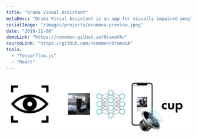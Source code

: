 ```yaml
---
title: "Orama Visual Assistant"
metaDesc: "Orama Visual Assistant is an app for visually impaired people that announces objects detected using user's phone camera."
socialImage: "/images/projects/oramava-preview.jpeg"
date: "2019-11-08"
demoLink: "https://nomomon.github.io/OramaVA/"
sourceLink: "https://github.com/nomomon/OramaVA"
tools:
  - "Tensorflow.js"
  - "React"
---
```


![orama-va](/images/projects/oramava-preview.jpeg)
